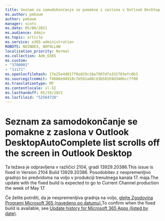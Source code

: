 ```yaml
---
title: Seznam za samodokončanje se pomakne z zaslona v Outlook Desktop
ms.author: pebaum
author: pebaum
manager: scotv
ms.date: 05/06/2021
ms.audience: Admin
ms.topic: article
ms.service: o365-administration
ROBOTS: NOINDEX, NOFOLLOW
localization_priority: Normal
ms.collection: Adm_O365
ms.custom:
- "3700001"
- "11171"
ms.openlocfilehash: 17e25e4d017f8a829c18a7987dfa332783efc0b3
ms.sourcegitcommit: f4866e94918c7b591ad0cd3b58169d340bcc7f00
ms.translationtype: MT
ms.contentlocale: sl-SI
ms.lasthandoff: 05/19/2021
ms.locfileid: "52564728"
---
```

# <a name="autocomplete-list-scrolls-off-the-screen-in-outlook-desktop"></a><span data-ttu-id="8c555-102">Seznam za samodokončanje se pomakne z zaslona v Outlook Desktop</span><span class="sxs-lookup"><span data-stu-id="8c555-102">AutoComplete list scrolls off the screen in Outlook Desktop</span></span>

<span data-ttu-id="8c555-103">Ta težava je odpravljena v različici 2104, gradi 13929.20386.</span><span class="sxs-lookup"><span data-stu-id="8c555-103">This issue is fixed in Version 2104 Build 13929.20386.</span></span> <span data-ttu-id="8c555-104">Posodobitev z nespremenljivo gradnjo bo predvidoma na voljo v produkciji trenutnega kanala 17. maja.</span><span class="sxs-lookup"><span data-stu-id="8c555-104">The update with the fixed build is expected to go to Current Channel production the week of May 17.</span></span> 

<span data-ttu-id="8c555-105">Če želite potrditi, da je nespremenljiva gradnja na voljo, [glejte Zgodovina Programi Microsoft 365 (navedeno po datumu).](/officeupdates/update-history-microsoft365-apps-by-date)</span><span class="sxs-lookup"><span data-stu-id="8c555-105">To confirm when the fixed build is available, see [Update history for Microsoft 365 Apps (listed by date)](/officeupdates/update-history-microsoft365-apps-by-date).</span></span>